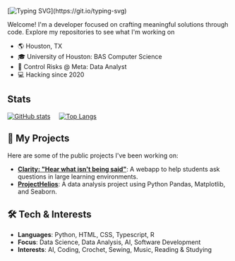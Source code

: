 [![Typing SVG](https://readme-typing-svg.demolab.com?weight=600&size=24&pause=1000&color=59A6FF&multiline=true&width=435&height=50&lines=Hi!+%2C+I'm+Madison!)](https://git.io/typing-svg)

Welcome! I'm a developer focused on crafting meaningful solutions through code. Explore my repositories to see what I'm working on

- 🌎 Houston, TX
- 🎓 University of Houston: BAS Computer Science
- 💼 Control Risks @ Meta: Data Analyst
- 💻 Hacking since 2020

## Stats
[![GitHub stats](https://github-readme-stats.vercel.app/api?username=MEmshousen&theme=github_dark&show_icons=true&show=prs_merged)](https://github.com/MEmshousen)&nbsp;&nbsp;&nbsp;&nbsp;
[![Top Langs](https://github-readme-stats.vercel.app/api/top-langs/?username=MEmshousen&layout=donut&theme=github_dark)](https://github.com/MEmshousen)

## 🚀 My Projects

Here are some of the public projects I've been working on:

- **[Clarity: "Hear what isn't being said"](https://github.com/MEmshousen/CodeRED2025-404NotFound)**: A webapp to help students ask questions in large learning environments.
- **[ProjectHelios](https://github.com/MEmshousen/HeliosProjectDS)**: A data analysis project using Python Pandas, Matplotlib, and Seaborn.

## 🛠️ Tech & Interests

- **Languages**: Python, HTML, CSS, Typescript, R
- **Focus**: Data Science, Data Analysis, AI, Software Development
- **Interests**: AI, Coding, Crochet, Sewing, Music, Reading & Studying
